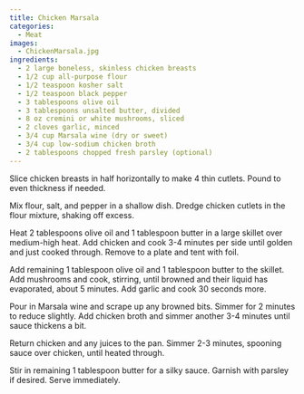 ```yaml
---
title: Chicken Marsala
categories:
  - Meat
images:
  - ChickenMarsala.jpg
ingredients:
  - 2 large boneless, skinless chicken breasts
  - 1/2 cup all-purpose flour
  - 1/2 teaspoon kosher salt
  - 1/2 teaspoon black pepper
  - 3 tablespoons olive oil
  - 3 tablespoons unsalted butter, divided
  - 8 oz cremini or white mushrooms, sliced
  - 2 cloves garlic, minced
  - 3/4 cup Marsala wine (dry or sweet)
  - 3/4 cup low-sodium chicken broth
  - 2 tablespoons chopped fresh parsley (optional)
---
```


Slice chicken breasts in half horizontally to make 4 thin cutlets. Pound to even thickness if needed.

Mix flour, salt, and pepper in a shallow dish. Dredge chicken cutlets in the flour mixture, shaking off excess.

Heat 2 tablespoons olive oil and 1 tablespoon butter in a large skillet over medium-high heat. Add chicken and cook 3-4 minutes per side until golden and just cooked through. Remove to a plate and tent with foil.

Add remaining 1 tablespoon olive oil and 1 tablespoon butter to the skillet. Add mushrooms and cook, stirring, until browned and their liquid has evaporated, about 5 minutes. Add garlic and cook 30 seconds more.

Pour in Marsala wine and scrape up any browned bits. Simmer for 2 minutes to reduce slightly. Add chicken broth and simmer another 3-4 minutes until sauce thickens a bit.

Return chicken and any juices to the pan. Simmer 2-3 minutes, spooning sauce over chicken, until heated through.

Stir in remaining 1 tablespoon butter for a silky sauce. Garnish with parsley if desired. Serve immediately.
